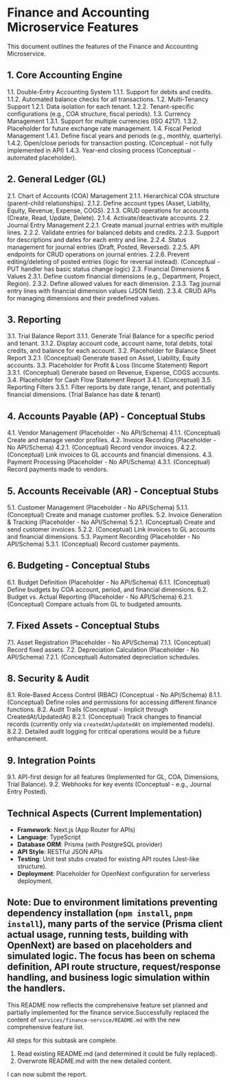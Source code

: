 # Finance and Accounting Microservice Features

This document outlines the features of the Finance and Accounting Microservice.

## 1. Core Accounting Engine
   1.1. Double-Entry Accounting System
        1.1.1. Support for debits and credits.
        1.1.2. Automated balance checks for all transactions.
   1.2. Multi-Tenancy Support
        1.2.1. Data isolation for each tenant.
        1.2.2. Tenant-specific configurations (e.g., COA structure, fiscal periods).
   1.3. Currency Management
        1.3.1. Support for multiple currencies (ISO 4217).
        1.3.2. Placeholder for future exchange rate management.
   1.4. Fiscal Period Management
        1.4.1. Define fiscal years and periods (e.g., monthly, quarterly).
        1.4.2. Open/close periods for transaction posting. (Conceptual - not fully implemented in API)
        1.4.3. Year-end closing process (Conceptual - automated placeholder).

## 2. General Ledger (GL)
   2.1. Chart of Accounts (COA) Management
        2.1.1. Hierarchical COA structure (parent-child relationships).
        2.1.2. Define account types (Asset, Liability, Equity, Revenue, Expense, COGS).
        2.1.3. CRUD operations for accounts (Create, Read, Update, Delete).
        2.1.4. Activate/deactivate accounts.
   2.2. Journal Entry Management
        2.2.1. Create manual journal entries with multiple lines.
        2.2.2. Validate entries for balanced debits and credits.
        2.2.3. Support for descriptions and dates for each entry and line.
        2.2.4. Status management for journal entries (Draft, Posted, Reversed).
        2.2.5. API endpoints for CRUD operations on journal entries.
        2.2.6. Prevent editing/deleting of posted entries (logic for reversal instead). (Conceptual - PUT handler has basic status change logic)
   2.3. Financial Dimensions & Values
        2.3.1. Define custom financial dimensions (e.g., Department, Project, Region).
        2.3.2. Define allowed values for each dimension.
        2.3.3. Tag journal entry lines with financial dimension values (JSON field).
        2.3.4. CRUD APIs for managing dimensions and their predefined values.

## 3. Reporting
   3.1. Trial Balance Report
        3.1.1. Generate Trial Balance for a specific period and tenant.
        3.1.2. Display account code, account name, total debits, total credits, and balance for each account.
   3.2. Placeholder for Balance Sheet Report
        3.2.1. (Conceptual) Generate based on Asset, Liability, Equity accounts.
   3.3. Placeholder for Profit & Loss (Income Statement) Report
        3.3.1. (Conceptual) Generate based on Revenue, Expense, COGS accounts.
   3.4. Placeholder for Cash Flow Statement Report
        3.4.1. (Conceptual)
   3.5. Reporting Filters
        3.5.1. Filter reports by date range, tenant, and potentially financial dimensions. (Trial Balance has date & tenant)

## 4. Accounts Payable (AP) - Conceptual Stubs
   4.1. Vendor Management (Placeholder - No API/Schema)
        4.1.1. (Conceptual) Create and manage vendor profiles.
   4.2. Invoice Recording (Placeholder - No API/Schema)
        4.2.1. (Conceptual) Record vendor invoices.
        4.2.2. (Conceptual) Link invoices to GL accounts and financial dimensions.
   4.3. Payment Processing (Placeholder - No API/Schema)
        4.3.1. (Conceptual) Record payments made to vendors.

## 5. Accounts Receivable (AR) - Conceptual Stubs
   5.1. Customer Management (Placeholder - No API/Schema)
        5.1.1. (Conceptual) Create and manage customer profiles.
   5.2. Invoice Generation & Tracking (Placeholder - No API/Schema)
        5.2.1. (Conceptual) Create and send customer invoices.
        5.2.2. (Conceptual) Link invoices to GL accounts and financial dimensions.
   5.3. Payment Recording (Placeholder - No API/Schema)
        5.3.1. (Conceptual) Record customer payments.

## 6. Budgeting - Conceptual Stubs
   6.1. Budget Definition (Placeholder - No API/Schema)
        6.1.1. (Conceptual) Define budgets by COA account, period, and financial dimensions.
   6.2. Budget vs. Actual Reporting (Placeholder - No API/Schema)
        6.2.1. (Conceptual) Compare actuals from GL to budgeted amounts.

## 7. Fixed Assets - Conceptual Stubs
   7.1. Asset Registration (Placeholder - No API/Schema)
        7.1.1. (Conceptual) Record fixed assets.
   7.2. Depreciation Calculation (Placeholder - No API/Schema)
        7.2.1. (Conceptual) Automated depreciation schedules.

## 8. Security & Audit
   8.1. Role-Based Access Control (RBAC) (Conceptual - No API/Schema)
        8.1.1. (Conceptual) Define roles and permissions for accessing different finance functions.
   8.2. Audit Trails (Conceptual - Implicit through CreatedAt/UpdatedAt)
        8.2.1. (Conceptual) Track changes to financial records (currently only via `createdAt`/`updatedAt` on implemented models).
        8.2.2. Detailed audit logging for critical operations would be a future enhancement.

## 9. Integration Points
   9.1. API-first design for all features (Implemented for GL, COA, Dimensions, Trial Balance).
   9.2. Webhooks for key events (Conceptual - e.g., Journal Entry Posted).

## Technical Aspects (Current Implementation)
*   **Framework**: Next.js (App Router for APIs)
*   **Language**: TypeScript
*   **Database ORM**: Prisma (with PostgreSQL provider)
*   **API Style**: RESTful JSON APIs
*   **Testing**: Unit test stubs created for existing API routes (Jest-like structure).
*   **Deployment**: Placeholder for OpenNext configuration for serverless deployment.

**Note:** Due to environment limitations preventing dependency installation (`npm install`, `pnpm install`), many parts of the service (Prisma client actual usage, running tests, building with OpenNext) are based on placeholders and simulated logic. The focus has been on schema definition, API route structure, request/response handling, and business logic simulation within the handlers.
---

This README now reflects the comprehensive feature set planned and partially implemented for the finance service.Successfully replaced the content of `services/finance-service/README.md` with the new comprehensive feature list.

All steps for this subtask are complete.
1.  Read existing README.md (and determined it could be fully replaced).
2.  Overwrote README.md with the new detailed content.

I can now submit the report.
